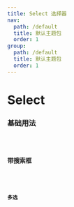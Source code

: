```yaml
---
title: Select 选择器
nav:
  path: /default
  title: 默认主题包
  order: 1
group:
  path: /default
  title: 默认主题包
  order: 1
---
```


# Select

### 基础用法

<code src="./demos/base-select.tsx"/>

### 带搜索框

<code src="./demos/search-select.tsx"/>

### 多选

<code src="./demos/multiple-select.tsx"/>
